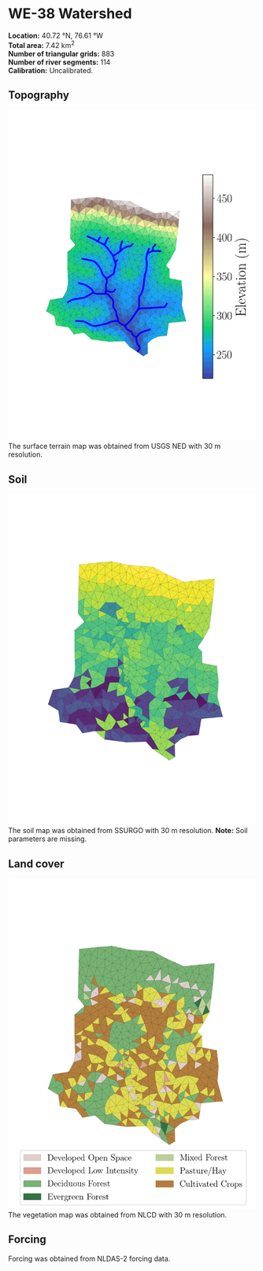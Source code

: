 # WE-38 Watershed
**Location:** 40.72 &deg;N, 76.61 &deg;W<br>
**Total area:** 7.42 km<sup>2</sup><br>
**Number of triangular grids:** 883<br>
**Number of river segments:** 114<br>
**Calibration:** Uncalibrated.

## Topography
![Topography](https://github.com/PSUmodeling/PIHM-Simulations/blob/master/WE38/images/topo.png "Topography")
The surface terrain map was obtained from USGS NED with 30 m resolution.

## Soil
![Soil](https://github.com/PSUmodeling/PIHM-Simulations/blob/master/WE38/images/soil.png "Soil")
The soil map was obtained from SSURGO with 30 m resolution. **Note:** Soil parameters are missing.

## Land cover
![Land cover](https://github.com/PSUmodeling/PIHM-Simulations/blob/master/WE38/images/lc.png "Land cover")
The vegetation map was obtained from NLCD with 30 m resolution.

## Forcing
Forcing was obtained from NLDAS-2 forcing data.